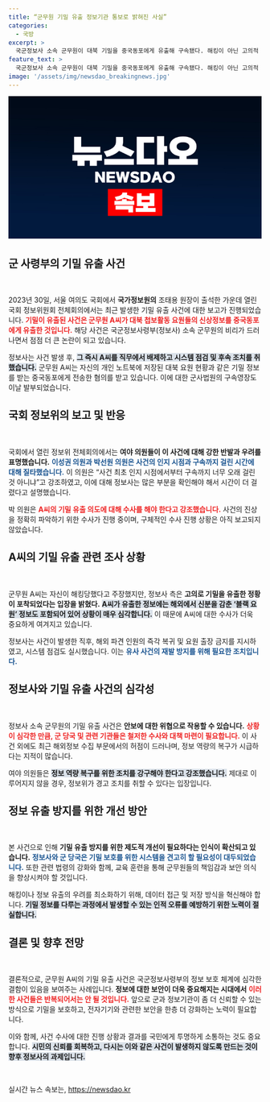 ```yaml
---
title: “군무원 기밀 유출 정보기관 통보로 밝혀진 사실”
categories:
  - 국방
excerpt: >
  국군정보사 소속 군무원이 대북 기밀을 중국동포에게 유출해 구속됐다. 해킹이 아닌 고의적 유출로, 신원 감춘 블랙 요원 정보도 포함되어 있어 충격을 주고 있다. 사건의 진상이 밝혀질수록 정보사의 안보 붕괴 우려가 커지고 있다!
feature_text: >
  국군정보사 소속 군무원이 대북 기밀을 중국동포에게 유출해 구속됐다. 해킹이 아닌 고의적 유출로, 신원 감춘 블랙 요원 정보도 포함되어 있어 충격을 주고 있다. 사건의 진상이 밝혀질수록 정보사의 안보 붕괴 우려가 커지고 있다!
image: '/assets/img/newsdao_breakingnews.jpg'
---
```


<p><img src="/assets/img/newsdao_breakingnews.jpg" alt="implanttips 속보" /></p>

<h2 data-ke-size="size26">군 사령부의 기밀 유출 사건</h2>

<p data-ke-size="size16">&nbsp;</p>

<p>2023년 30일, 서울 여의도 국회에서 <b>국가정보원의</b> 조태용 원장이 출석한 가운데 열린 국회 정보위원회 전체회의에서는 최근 발생한 기밀 유출 사건에 대한 보고가 진행되었습니다. <b><span style="color: #ee2323;">기밀이 유출된 사건은 군무원 A씨가 대북 첩보활동 요원들의 신상정보를 중국동포에게 유출한 것입니다.</span></b> 해당 사건은 국군정보사령부(정보사) 소속 군무원의 비리가 드러나면서 점점 더 큰 논란이 되고 있습니다.</p>

<p>정보사는 사건 발생 후, <b><span style="background-color: #21538527;">그 즉시 A씨를 직무에서 배제하고 시스템 점검 및 후속 조치를 취했습니다.</span></b> 군무원 A씨는 자신의 개인 노트북에 저장된 대북 요원 현황과 같은 기밀 정보를 받는 중국동포에게 전송한 혐의를 받고 있습니다. 이에 대한 군사법원의 구속영장도 이날 발부되었습니다.</p>

<h2 data-ke-size="size26">국회 정보위의 보고 및 반응</h2>

<p data-ke-size="size16">&nbsp;</p>

<p>국회에서 열린 정보위 전체회의에서는 <b>여야 의원들이 이 사건에 대해 강한 반발과 우려를 표명했습니다.</b> <b><span style="color: #1a5490;">이성권 의원과 박선원 의원은 사건의 인지 시점과 구속까지 걸린 시간에 대해 질타했습니다.</span></b> 이 의원은 “사건 최초 인지 시점에서부터 구속까지 너무 오래 걸린 것 아니냐”고 강조하였고, 이에 대해 정보사는 많은 부분을 확인해야 해서 시간이 더 걸렸다고 설명했습니다.</p>

<p>박 의원은 <b><span style="color: #ee2323;">A씨의 기밀 유출 의도에 대해 수사를 해야 한다고 강조했습니다.</span></b> 사건의 진상을 정확히 파악하기 위한 수사가 진행 중이며, 구체적인 수사 진행 상황은 아직 보고되지 않았습니다.</p>

<h2 data-ke-size="size26">A씨의 기밀 유출 관련 조사 상황</h2>

<p data-ke-size="size16">&nbsp;</p>

<p>군무원 A씨는 자신이 해킹당했다고 주장했지만, 정보사 측은 <b>고의로 기밀을 유출한 정황이 포착되었다는 입장을 밝혔다.</b> <b><span style="background-color: #21538527;">A씨가 유출한 정보에는 해외에서 신분을 감춘 ‘블랙 요원’ 정보도 포함되어 있어 상황이 매우 심각합니다.</span></b> 이 때문에 A씨에 대한 수사가 더욱 중요하게 여겨지고 있습니다.</p>

<p>정보사는 사건이 발생한 직후, 해외 파견 인원의 즉각 복귀 및 요원 출장 금지를 지시하였고, 시스템 점검도 실시했습니다. 이는 <b><span style="color: #1a5490;">유사 사건의 재발 방지를 위해 필요한 조치입니다.</span></b></p>

<h2 data-ke-size="size26">정보사와 기밀 유출 사건의 심각성</h2>

<p data-ke-size="size16">&nbsp;</p>

<p>정보사 소속 군무원의 기밀 유출 사건은 <b>안보에 대한 위협으로 작용할 수 있습니다.</b> <b><span style="color: #ee2323;">상황이 심각한 만큼, 군 당국 및 관련 기관들은 철저한 수사와 대책 마련이 필요합니다.</span></b> 이 사건 외에도 최근 해외정보 수집 부문에서의 허점이 드러나며, 정보 역량의 복구가 시급하다는 지적이 많습니다.</p>

<p>여야 의원들은 <b><span style="background-color: #21538527;">정보 역량 복구를 위한 조치를 강구해야 한다고 강조했습니다.</span></b> 제대로 이루어지지 않을 경우, 정보위가 경고 조치를 취할 수 있다는 입장입니다.</p>

<h2 data-ke-size="size26">정보 유출 방지를 위한 개선 방안</h2>

<p data-ke-size="size16">&nbsp;</p>

<p>본 사건으로 인해 <b>기밀 유출 방지를 위한 제도적 개선이 필요하다는 인식이 확산되고 있습니다.</b> <b><span style="color: #1a5490;">정보사와 군 당국은 기밀 보호를 위한 시스템을 견고히 할 필요성이 대두되었습니다.</span></b> 또한 관련 법령의 강화와 함께, 교육 훈련을 통해 군무원들의 책임감과 보안 의식을 향상시켜야 할 것입니다.</p>

<p>해킹이나 정보 유출의 우려를 최소화하기 위해, 데이터 접근 및 저장 방식을 혁신해야 합니다. <b><span style="background-color: #21538527;">기밀 정보를 다루는 과정에서 발생할 수 있는 인적 오류를 예방하기 위한 노력이 절실합니다.</span></b></p>

<h2 data-ke-size="size26">결론 및 향후 전망</h2>

<p data-ke-size="size16">&nbsp;</p>

<p>결론적으로, 군무원 A씨의 기밀 유출 사건은 국군정보사령부의 정보 보호 체계에 심각한 결함이 있음을 보여주는 사례입니다. <b>정보에 대한 보안이 더욱 중요해지는 시대에서</b> <b><span style="color: #ee2323;">이러한 사건들은 반복되어서는 안 될 것입니다.</span></b> 앞으로 군과 정보기관이 좀 더 신뢰할 수 있는 방식으로 기밀을 보호하고, 전자기기와 관련한 보안을 한층 더 강화하는 노력이 필요합니다. </p>

<p>이와 함께, 사건 수사에 대한 진행 상황과 결과를 국민에게 투명하게 소통하는 것도 중요합니다. <b><span style="background-color: #21538527;">시민의 신뢰를 회복하고, 다시는 이와 같은 사건이 발생하지 않도록 만드는 것이 향후 정보사의 과제입니다.</span></b> </p>

<p data-ke-size="size16">&nbsp;</p>
실시간 뉴스 속보는, <a href="https://newsdao.kr" rel="dofollow">https://newsdao.kr</a>


